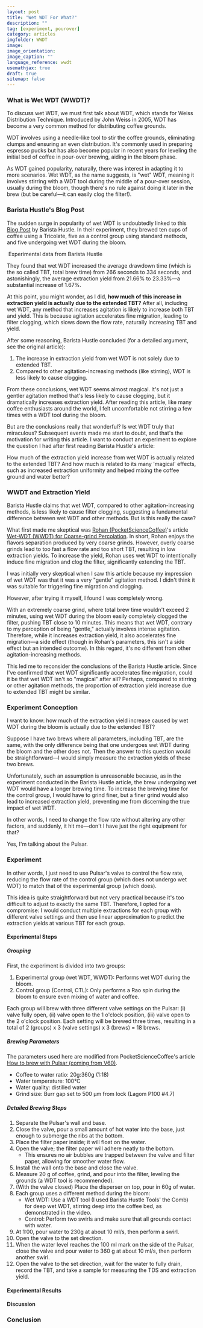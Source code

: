 ```yaml
---
layout: post
title: "Wet WDT For What?"
description: ""
tag: [experiment, pourover]
category: articles
imgfolder: WWDT
image: 
image_orientation: 
image_caption: ""
language_reference: wwdt
usemathjax: true
draft: true
sitemap: false
---
```


### What is Wet WDT (WWDT)?

To discuss wet WDT, we must first talk about WDT, which stands for Weiss Distribution Technique. Introduced by John Weiss in 2005, WDT has become a very common method for distributing coffee grounds.

WDT involves using a needle-like tool to stir the coffee grounds, eliminating clumps and ensuring an even distribution. It's commonly used in preparing espresso pucks but has also become popular in recent years for leveling the initial bed of coffee in pour-over brewing, aiding in the bloom phase.

As WDT gained popularity, naturally, there was interest in adapting it to more scenarios. Wet WDT, as the name suggests, is "wet" WDT, meaning it involves stirring with a WDT tool during the middle of a pour-over session, usually during the bloom, though there's no rule against doing it later in the brew (but be careful—it can easily clog the filter!).

### Barista Hustle's Blog Post

The sudden surge in popularity of wet WDT is undoubtedly linked to this [Blog Post](https://www.baristahustle.com/blog/wet-weiss-distribution/) by Barista Hustle. In their experiment, they brewed ten cups of coffee using a Tricolate, five as a control group using standard methods, and five undergoing wet WDT during the bloom.

<div class="row mt-md-5 mt-4 mb-md-5 mb-4 justify-content-center text-center">
    <div class="col-md-12">
        <img src="{{ site.github.url }}/assets/img/{{ page.imgfolder }}/BH_result.webp" alt="" class="img-fluid">
        <span class="image-span">Experimental data from Barista Hustle</span>
    </div>
</div>

They found that wet WDT increased the average drawdown time (which is the so called TBT, total brew time) from 266 seconds to 334 seconds, and astonishingly, the average extraction yield from 21.66% to 23.33%—a substantial increase of 1.67%.

At this point, you might wonder, as I did, **how much of this increase in extraction yield is actually due to the extended TBT?** After all, including wet WDT, any method that increases agitation is likely to increase both TBT and yield. This is because agitation accelerates fine migration, leading to filter clogging, which slows down the flow rate, naturally increasing TBT and yield.

After some reasoning, Barista Hustle concluded (for a detailed argument, see the original article):

1. The increase in extraction yield from wet WDT is not solely due to extended TBT.
2. Compared to other agitation-increasing methods (like stirring), WDT is less likely to cause clogging.

From these conclusions, wet WDT seems almost magical. It's not just a gentler agitation method that's less likely to cause clogging, but it dramatically increases extraction yield. After reading this article, like many coffee enthusiasts around the world, I felt uncomfortable not stirring a few times with a WDT tool during the bloom.

But are the conclusions really that wonderful? Is wet WDT truly that miraculous? Subsequent events made me start to doubt, and that's the motivation for writing this article. I want to conduct an experiment to explore the question I had after first reading Barista Hustle's article:

<p class="mb-md-5 mb-4 mt-md-5 mt-4 quote">How much of the extraction yield increase from wet WDT is actually related to the extended TBT? And how much is related to its many 'magical' effects, such as increased extraction uniformity and helped mixing the coffee ground and water better?</p>

### WWDT and Extraction Yield

Barista Hustle claims that wet WDT, compared to other agitation-increasing methods, is less likely to cause filter clogging, suggesting a fundamental difference between wet WDT and other methods. But is this really the case?

What first made me skeptical was [Rohan (PocketScienceCoffee)](https://www.instagram.com/pocketsciencecoffee/)'s article [Wet-WDT (WWDT) for Coarse-grind Percolation](https://pocketsciencecoffee.com/2022/11/10/wet-wdt-wwdt-for-coarse-grind-percolation/). In short, Rohan enjoys the flavors separation produced by very coarse grinds. However, overly coarse grinds lead to too fast a flow rate and too short TBT, resulting in low extraction yields. To increase the yield, Rohan uses wet WDT to intentionally induce fine migration and clog the filter, significantly extending the TBT.

I was initially very skeptical when I saw this article because my impression of wet WDT was that it was a very "gentle" agitation method. I didn't think it was suitable for triggering fine migration and clogging.

<p class="mb-md-5 mb-4 mt-md-5 mt-4 quote">However, after trying it myself, I found I was completely wrong.</p>

With an extremely coarse grind, where total brew time wouldn't exceed 2 minutes, using wet WDT during the bloom easily completely clogged the filter, pushing TBT close to 10 minutes. This means that wet WDT, contrary to my perception of being "gentle," actually involves intense agitation. Therefore, while it increases extraction yield, it also accelerates fine migration—a side effect (though in Rohan's parameters, this isn't a side effect but an intended outcome). In this regard, it's no different from other agitation-increasing methods.

This led me to reconsider the conclusions of the Barista Hustle article. Since I've confirmed that wet WDT significantly accelerates fine migration, could it be that wet WDT isn't so "magical" after all? Perhaps, compared to stirring or other agitation methods, the proportion of extraction yield increase due to extended TBT might be similar.

### Experiment Conception

I want to know: how much of the extraction yield increase caused by wet WDT during the bloom is actually due to the extended TBT?

Suppose I have two brews where all parameters, including TBT, are the same, with the only difference being that one undergoes wet WDT during the bloom and the other does not. Then the answer to this question would be straightforward—I would simply measure the extraction yields of these two brews.

Unfortunately, such an assumption is unreasonable because, as in the experiment conducted in the Barista Hustle article, the brew undergoing wet WDT would have a longer brewing time. To increase the brewing time for the control group, I would have to grind finer, but a finer grind would also lead to increased extraction yield, preventing me from discerning the true impact of wet WDT.

In other words, I need to change the flow rate without altering any other factors, and suddenly, it hit me—don't I have just the right equipment for that?

Yes, I'm talking about the Pulsar.

### Experiment

In other words, I just need to use Pulsar's valve to control the flow rate, reducing the flow rate of the control group (which does not undergo wet WDT) to match that of the experimental group (which does).

This idea is quite straightforward but not very practical because it's too difficult to adjust to exactly the same TBT. Therefore, I opted for a compromise: I would conduct multiple extractions for each group with different valve settings and then use linear approximation to predict the extraction yields at various TBT for each group.

#### Experimental Steps

##### Grouping

First, the experiment is divided into two groups:

1. Experimental group (wet WDT, WWDT): Performs wet WDT during the bloom.
2. Control group (Control, CTL): Only performs a Rao spin during the bloom to ensure even mixing of water and coffee.

Each group will brew with three different valve settings on the Pulsar: (i) valve fully open, (ii) valve open to the 1 o'clock position, (iii) valve open to the 2 o'clock position. Each setting will be brewed three times, resulting in a total of 2 (groups) x 3 (valve settings) x 3 (brews) = 18 brews.

##### Brewing Parameters

The parameters used here are modified from PocketScienceCoffee's article [How to brew with Pulsar (coming from V60)](https://pocketsciencecoffee.com/2023/10/01/how-to-brew-on-pulsar-coming-from-v60/).

- Coffee to water ratio: 20g:360g (1:18)
- Water temperature: 100°C
- Water quality: distilled water
- Grind size: Burr gap set to 500 µm from lock (Lagom P100 #4.7)

##### Detailed Brewing Steps

1.   Separate the Pulsar's wall and base.
2.   Close the valve, pour a small amount of hot water into the base, just enough to submerge the ribs at the bottom.
3.   Place the filter paper inside; it will float on the water.
4.   Open the valve; the filter paper will adhere neatly to the bottom.
     -   This ensures no air bubbles are trapped between the valve and filter paper, allowing for smoother water flow.
5.   Install the wall onto the base and close the valve.
6.   Measure 20 g of coffee, grind, and pour into the filter, leveling the grounds (a WDT tool is recommended).
7.   (With the valve closed) Place the disperser on top, pour in 60g of water.
8.   Each group uses a different method during the bloom:
     -   Wet WDT: Use a WDT tool (I used Barista Hustle Tools' the Comb) for deep wet WDT, stirring deep into the coffee bed, as demonstrated in the video.
     -   Control: Perform two swirls and make sure that all grounds contact with water.
9.   At 1:00, pour water to 230g at about 10 ml/s, then perform a swirl.
10.  Open the valve to the set direction.
11.  When the water level reaches the 100 ml mark on the side of the Pulsar, close the valve and pour water to 360 g at about 10 ml/s, then perform another swirl.
12.  Open the valve to the set direction, wait for the water to fully drain, record the TBT, and take a sample for measuring the TDS and extraction yield.

#### Experimental Results

#### Discussion

### Conclusion